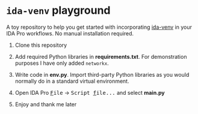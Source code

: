 # `ida-venv` playground

A toy repository to help you get started with incorporating [ida-venv](https://github.com/Skwteinopteros/ida-venv)
in your IDA Pro workflows. No manual installation required.

1. Clone this repository

2. Add required Python libraries in **requirements.txt**. For demonstration
   purposes I have only added `networkx`.

3. Write code in **env.py**. Import third-party Python libraries as you would
   normally do in a standard virtual environment.

4. Open IDA Pro <tt><u>F</u>ile</tt> &rarr; <tt>Script <u>f</u>ile...</tt> and select **main.py**

5. Enjoy and thank me later
